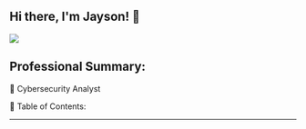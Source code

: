 ## Hi there, I'm Jayson! 👋

<a href="https://www.linkedin.com/in/jaysonruby/"><img src="https://img.shields.io/badge/-LinkedIn-0072b1?&style=for-the-badge&logo=linkedin&logoColor=white" /></a>

## Professional Summary: 

🔗 Cybersecurity Analyst

🔖 Table of Contents: 

---------------------------------------
<!--
**ZeroDayJay/ZeroDayJay** is a ✨ _special_ ✨ repository because its `README.md` (this file) appears on your GitHub profile.

Here are some ideas to get you started:

- 🔭 I’m currently working on ...
- 🌱 I’m currently learning ...
- 👯 I’m looking to collaborate on ...
- 🤔 I’m looking for help with ...
- 💬 Ask me about ...
- 📫 How to reach me: ...
- 😄 Pronouns: ...
- ⚡ Fun fact: ...
-->
